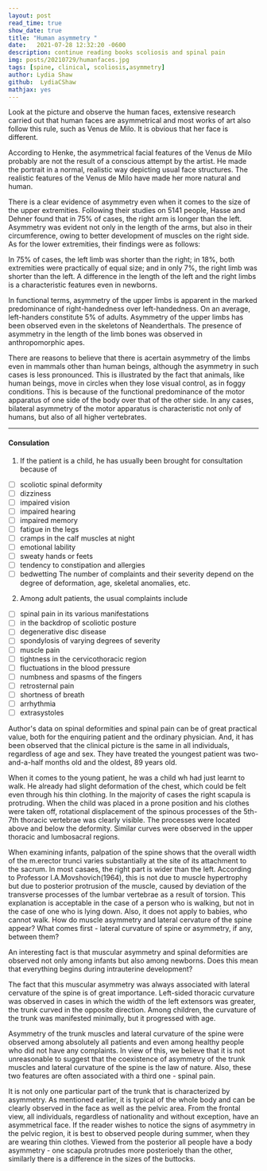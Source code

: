 ```yaml
---
layout: post
read_time: true
show_date: true
title: "Human asymmetry "
date:   2021-07-28 12:32:20 -0600
description: continue reading books scoliosis and spinal pain
img: posts/20210729/humanfaces.jpg
tags: [spine, clinical, scoliosis,asymmetry]
author: Lydia Shaw
github:  LydiaCShaw
mathjax: yes
---
```

Look at the picture and observe the human faces, extensive research carried out that human faces are asymmetrical and most works of art also follow this rule, such as Venus de Milo. It is obvious that her face is different.

According to Henke, the asymmetrical facial features of the Venus de Milo probably are not the result of a conscious attempt by the artist. He made the portrait in a normal, realistic way depicting usual face structures. The realistic features of the Venus de Milo have made her more natural and human.

There is a clear evidence of asymmetry even when it comes to the size of the upper extremities. Following their studies on 5141 people, Hasse and Dehner found that in 75% of cases, the right arm is longer than the left. Asymmetry was evident not only in the length of the arms, but also in their circumference, owing to better development of muscles on the right side. As for the lower extremities, their findings were as follows:

In 75% of cases, the left limb was shorter than the right; in 18%, both extremities were practically of equal size; and in only 7%, the right limb was shorter than the left. A difference in the length of the left and the right limbs is a characteristic features even in newborns.

In functional terms, asymmetry of the upper limbs is apparent in the marked predominance of right-handedness over left-handedness. On an average, left-handers constitute 5% of adults. Asymmetry of the upper limbs has been observed even in the skeletons of Neanderthals. The presence of asymmetry in the length of the limb bones was observed in anthropomorphic apes.

There are reasons to believe that there is acertain asymmetry of the limbs even in mammals other than human beings, although the asymmetry in such cases is less pronounced. This is illustrated by the fact that animals, like human beings, move in circles when they lose visual control, as in foggy conditions. This is because of the functional predominance of the motor apparatus of one side of the body over that of the other side. In any cases, bilateral asymmetry of the motor apparatus is characteristic not only of humans, but also of all higher vertebrates.

----
#### Consulation
1. If the patient is  a child, he has usually been brought for consultation because of 
- [ ] scoliotic spinal deformity
- [ ] dizziness
- [ ] impaired vision
- [ ] impaired hearing
- [ ] impaired memory
- [ ] fatigue in the legs
- [ ] cramps in the calf muscles at night
- [ ] emotional lability
- [ ] sweaty hands or feets
- [ ] tendency to constipation and allergies
- [ ] bedwetting
 The number of complaints and their severity depend on the degree of deformation, age, skeletal anomalies, etc.
 2. Among adult patients, the usual complaints include
 - [ ] spinal pain in its various manifestations
 - [ ] in the backdrop of scoliotic posture
 - [ ] degenerative disc disease
 - [ ] spondylosis of varying degrees of severity
 - [ ] muscle pain
 - [ ] tightness in  the cervicothoracic region
 - [ ] fluctuations in the blood pressure
 - [ ] numbness and spasms of the fingers
 - [ ] retrosternal pain
 - [ ] shortness of breath
 - [ ] arrhythmia
 - [ ] extrasystoles
   
 Author's data on spinal deformities and spinal pain can be of great practical value, both for the enquiring patient and the ordinary physician. And, it has been observed that the clinical picture is the same in all individuals, regardless of age and sex. They have treated the youngest patient was two-and-a-half months old and the oldest, 89 years old.
 
 When it comes to the young patient, he was a child wh had just learnt to walk. He already had slight deformation of the chest, which could be felt even through his thin clothing. In the majority of cases the right scapula is protruding. When the child was placed in a prone position and his clothes were taken off, rotational displacement of the spinous processes of the 5th-7th thoracic vertebrae was clearly visible. The processes were located above and below the deformity. Similar curves were observed in the upper thoracic and lumbosacral regions.
 
 When examining infants, palpation of the spine shows that the overall width of the m.erector trunci varies substantially at the site of its attachment to the sacrum. In most casaes, the right part is wider than the left. According to Professor I.A.Movshovich(1964), this is not due to muscle hypertrophy but due to posterior  protrusion of the muscle, caused by deviation of the transverse processes of the lumbar vertebrae as a result of torsion. This explanation is acceptable in the case of a person who is walking, but not in the case of one who is lying down. Also, it does not apply to babies, who cannot walk. How do muscle asymmetry and lateral cervature of the spine appear? What comes first - lateral curvature of spine or asymmetry, if any, between them?
 
 An interesting fact is that muscular asymmetry and spinal deformities are observed not only among infants but also among newborns. Does this mean that everything begins during intrauterine development? 
 
 The fact that this muscular asymmetry was always associated with lateral cervature of the spine is of great importance. Left-sided thoracic curvature was observed in cases in which the width of the left extensors was greater, the trunk curved in the opposite direction. Among children, the curvature of the trunk was manifested minimally, but it  progressed with age.
 
 Asymmetry of the trunk muscles and lateral curvature of the spine were observed among absolutely all patients and even among healthy people who did not have any complaints. In view of this, we believe that it is not unreasonable to suggest that the coexistence of asymmetry of the trunk muscles and lateral curvature of the spine is the law of nature. Also, these two features are often associated with a third one - spinal pain.
 
 It is not only one particular part of the trunk that is characterized by asymmetry. As mentioned earlier, it is typical of the whole body and can be clearly observed in the face as well as the pelvic area. From the frontal view, all individuals, regardless of nationality and without exception, have an asymmetrical face. If the reader wishes to notice the signs of asymmetry in the pelvic region, it is best to observed people during summer, when they are wearing thin clothes. Viewed from the posterior all people have a body asymmetry - one scapula protrudes more posterioely than the other, similarly there is a difference in the sizes of the buttocks.
 
 
 